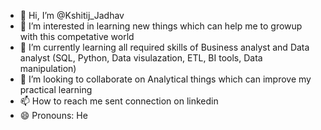 - 👋 Hi, I’m @Kshitij_Jadhav
- 👀 I’m interested in learning new things which can help me to growup with this competative world
- 🌱 I’m currently learning all required skills of Business analyst and Data analyst (SQL, Python, Data visulazation, ETL, BI tools, Data manipulation)
- 💞️ I’m looking to collaborate on Analytical things which can improve my practical learning 
- 📫 How to reach me sent connection on linkedin
- 😄 Pronouns: He

<!---
Kshitij2300/Kshitij2300 is a ✨ special ✨ repository because its `README.md` (this file) appears on your GitHub profile.
You can click the Preview link to take a look at your changes.
--->
